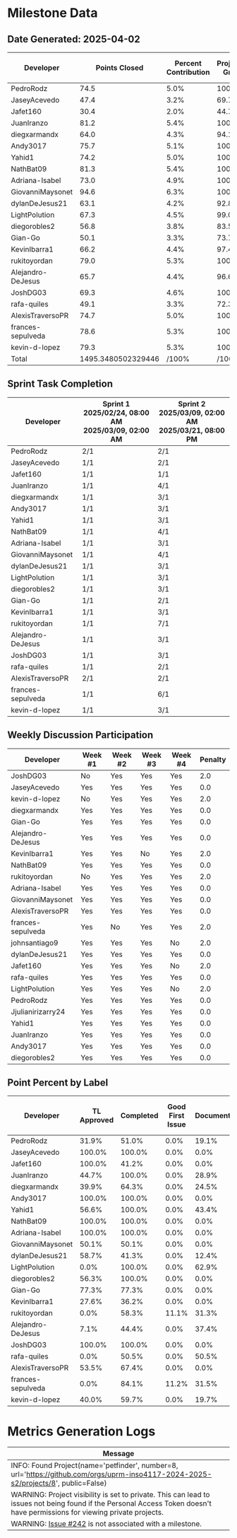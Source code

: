 # Milestone Data

## Date Generated: 2025-04-02
| Developer | Points Closed | Percent Contribution | Projected Grade | Lecture Topic Tasks |
| --------- | ------------- | -------------------- | --------------- | ------------------- |
| PedroRodz | 74.5 | 5.0% | 100.0% | 1 |
| JaseyAcevedo | 47.4 | 3.2% | 69.7% | 1 |
| Jafet160 | 30.4 | 2.0% | 44.7% | 1 |
| JuanIranzo | 81.2 | 5.4% | 100.0% | 1 |
| diegxarmandx | 64.0 | 4.3% | 94.1% | 1 |
| Andy3017 | 75.7 | 5.1% | 100.0% | 2 |
| Yahid1 | 74.2 | 5.0% | 100.0% | 1 |
| NathBat09 | 81.3 | 5.4% | 100.0% | 1 |
| Adriana-Isabel | 73.0 | 4.9% | 100.0% | 1 |
| GiovanniMaysonet | 94.6 | 6.3% | 100.0% | 0 |
| dylanDeJesus21 | 63.1 | 4.2% | 92.8% | 1 |
| LightPolution | 67.3 | 4.5% | 99.0% | 1 |
| diegorobles2 | 56.8 | 3.8% | 83.5% | 2 |
| Gian-Go | 50.1 | 3.3% | 73.7% | 1 |
| KevinIbarra1 | 66.2 | 4.4% | 97.4% | 2 |
| rukitoyordan | 79.0 | 5.3% | 100.0% | 2 |
| Alejandro-DeJesus | 65.7 | 4.4% | 96.6% | 1 |
| JoshDG03 | 69.3 | 4.6% | 100.0% | 1 |
| rafa-quiles | 49.1 | 3.3% | 72.3% | 0 |
| AlexisTraversoPR | 74.7 | 5.0% | 100.0% | 1 |
| frances-sepulveda | 78.6 | 5.3% | 100.0% | 1 |
| kevin-d-lopez | 79.3 | 5.3% | 100.0% | 1 |
| Total | 1495.3480502329446 | /100% | /100% | 24 |


## Sprint Task Completion

| Developer | Sprint 1<br>2025/02/24, 08:00 AM<br>2025/03/09, 02:00 AM | Sprint 2<br>2025/03/09, 02:00 AM<br>2025/03/21, 08:00 PM |
|---|---|---|
| PedroRodz | 2/1 | 2/1 |
| JaseyAcevedo | 1/1 | 2/1 |
| Jafet160 | 1/1 | 1/1 |
| JuanIranzo | 1/1 | 4/1 |
| diegxarmandx | 1/1 | 3/1 |
| Andy3017 | 1/1 | 3/1 |
| Yahid1 | 1/1 | 3/1 |
| NathBat09 | 1/1 | 4/1 |
| Adriana-Isabel | 1/1 | 3/1 |
| GiovanniMaysonet | 1/1 | 4/1 |
| dylanDeJesus21 | 1/1 | 3/1 |
| LightPolution | 1/1 | 3/1 |
| diegorobles2 | 1/1 | 3/1 |
| Gian-Go | 1/1 | 2/1 |
| KevinIbarra1 | 1/1 | 3/1 |
| rukitoyordan | 1/1 | 7/1 |
| Alejandro-DeJesus | 1/1 | 3/1 |
| JoshDG03 | 1/1 | 3/1 |
| rafa-quiles | 1/1 | 2/1 |
| AlexisTraversoPR | 2/1 | 2/1 |
| frances-sepulveda | 1/1 | 6/1 |
| kevin-d-lopez | 1/1 | 3/1 |

## Weekly Discussion Participation

| Developer | Week #1 | Week #2 | Week #3 | Week #4 | Penalty |
|---|---|---|---|---|---|
| JoshDG03 | No | Yes | Yes | Yes | 2.0 |
| JaseyAcevedo | Yes | Yes | Yes | Yes | 0.0 |
| kevin-d-lopez | No | Yes | Yes | Yes | 2.0 |
| diegxarmandx | Yes | Yes | Yes | Yes | 0.0 |
| Gian-Go | Yes | Yes | Yes | Yes | 0.0 |
| Alejandro-DeJesus | Yes | Yes | Yes | Yes | 0.0 |
| KevinIbarra1 | Yes | Yes | No | Yes | 2.0 |
| NathBat09 | Yes | Yes | Yes | Yes | 0.0 |
| rukitoyordan | No | Yes | Yes | Yes | 2.0 |
| Adriana-Isabel | Yes | Yes | Yes | Yes | 0.0 |
| GiovanniMaysonet | Yes | Yes | Yes | Yes | 0.0 |
| AlexisTraversoPR | Yes | Yes | Yes | Yes | 0.0 |
| frances-sepulveda | Yes | No | Yes | Yes | 2.0 |
| johnsantiago9 | Yes | Yes | Yes | No | 2.0 |
| dylanDeJesus21 | Yes | Yes | Yes | Yes | 0.0 |
| Jafet160 | Yes | Yes | Yes | No | 2.0 |
| rafa-quiles | Yes | Yes | Yes | Yes | 0.0 |
| LightPolution | Yes | Yes | Yes | No | 2.0 |
| PedroRodz | Yes | Yes | Yes | Yes | 0.0 |
| Jjulianirizarry24 | Yes | Yes | Yes | Yes | 0.0 |
| Yahid1 | Yes | Yes | Yes | Yes | 0.0 |
| JuanIranzo | Yes | Yes | Yes | Yes | 0.0 |
| Andy3017 | Yes | Yes | Yes | Yes | 0.0 |
| diegorobles2 | Yes | Yes | Yes | Yes | 0.0 |

## Point Percent by Label

| Developer | TL Approved | Completed | Good First Issue | Documentation | Interactive Map Team | Pending Approval | Backend and Infrastructure Team | User-to-User Interactions Team | All Teams | Approved | User Profile / Authentication Team |
|---|---|---|---|---|---|---|---|---|---|---|---|
| PedroRodz | 31.9% | 51.0% | 0.0% | 19.1% | 80.9% | 0.0% | 0.0% | 0.0% | 0.0% | 100.0% | 0.0% |
| JaseyAcevedo | 100.0% | 100.0% | 0.0% | 0.0% | 0.0% | 0.0% | 100.0% | 0.0% | 0.0% | 100.0% | 0.0% |
| Jafet160 | 100.0% | 41.2% | 0.0% | 0.0% | 0.0% | 0.0% | 100.0% | 0.0% | 0.0% | 100.0% | 0.0% |
| JuanIranzo | 44.7% | 100.0% | 0.0% | 28.9% | 71.1% | 9.6% | 0.0% | 0.0% | 28.9% | 100.0% | 0.0% |
| diegxarmandx | 39.9% | 64.3% | 0.0% | 24.5% | 0.0% | 20.3% | 39.9% | 0.0% | 60.1% | 79.7% | 0.0% |
| Andy3017 | 100.0% | 100.0% | 0.0% | 0.0% | 0.0% | 0.0% | 100.0% | 0.0% | 0.0% | 100.0% | 0.0% |
| Yahid1 | 56.6% | 100.0% | 0.0% | 43.4% | 100.0% | 0.0% | 0.0% | 0.0% | 0.0% | 100.0% | 0.0% |
| NathBat09 | 100.0% | 100.0% | 0.0% | 0.0% | 0.0% | 0.0% | 0.0% | 100.0% | 0.0% | 100.0% | 0.0% |
| Adriana-Isabel | 100.0% | 100.0% | 0.0% | 0.0% | 0.0% | 0.0% | 0.0% | 100.0% | 0.0% | 82.2% | 0.0% |
| GiovanniMaysonet | 50.1% | 50.1% | 0.0% | 0.0% | 0.0% | 0.0% | 0.0% | 50.1% | 49.9% | 100.0% | 0.0% |
| dylanDeJesus21 | 58.7% | 41.3% | 0.0% | 12.4% | 87.6% | 41.3% | 0.0% | 0.0% | 12.4% | 100.0% | 0.0% |
| LightPolution | 0.0% | 100.0% | 0.0% | 62.9% | 37.1% | 0.0% | 0.0% | 0.0% | 29.1% | 100.0% | 0.0% |
| diegorobles2 | 56.3% | 100.0% | 0.0% | 0.0% | 0.0% | 20.2% | 0.0% | 0.0% | 0.0% | 56.3% | 100.0% |
| Gian-Go | 77.3% | 77.3% | 0.0% | 0.0% | 0.0% | 0.0% | 0.0% | 0.0% | 0.0% | 100.0% | 100.0% |
| KevinIbarra1 | 27.6% | 36.2% | 0.0% | 0.0% | 0.0% | 0.0% | 0.0% | 0.0% | 0.0% | 100.0% | 100.0% |
| rukitoyordan | 0.0% | 58.3% | 11.1% | 31.3% | 0.0% | 0.0% | 0.0% | 0.0% | 19.8% | 100.0% | 68.7% |
| Alejandro-DeJesus | 7.1% | 44.4% | 0.0% | 37.4% | 0.0% | 0.0% | 0.0% | 62.6% | 0.0% | 100.0% | 0.0% |
| JoshDG03 | 100.0% | 100.0% | 0.0% | 0.0% | 0.0% | 0.0% | 100.0% | 0.0% | 0.0% | 100.0% | 0.0% |
| rafa-quiles | 0.0% | 50.5% | 0.0% | 50.5% | 0.0% | 0.0% | 0.0% | 0.0% | 81.4% | 100.0% | 0.0% |
| AlexisTraversoPR | 53.5% | 67.4% | 0.0% | 0.0% | 0.0% | 0.0% | 53.5% | 0.0% | 32.6% | 100.0% | 0.0% |
| frances-sepulveda | 0.0% | 84.1% | 11.2% | 31.5% | 0.0% | 0.0% | 0.0% | 0.0% | 19.9% | 100.0% | 68.5% |
| kevin-d-lopez | 40.0% | 59.7% | 0.0% | 19.7% | 0.0% | 0.0% | 80.3% | 0.0% | 19.7% | 100.0% | 0.0% |
# Metrics Generation Logs

| Message |
| ------- |
| INFO: Found Project(name='petfinder', number=8, url='https://github.com/orgs/uprm-inso4117-2024-2025-s2/projects/8', public=False) |
| WARNING: Project visibility is set to private. This can lead to issues not being found if the Personal Access Token doesn't have permissions for viewing private projects. |
| WARNING: [Issue #242](https://github.com/uprm-inso4117-2024-2025-s2/semester-project-petfinder/issues/242) is not associated with a milestone. |
